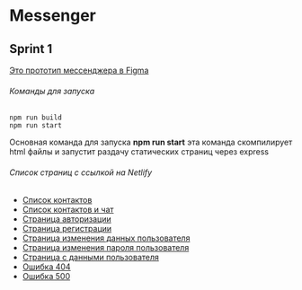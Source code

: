 # Messenger

## Sprint 1
[Это прототип мессенджера в Figma](https://www.figma.com/file/HBucROmcriLA8AMnyJnmvI/Messenger?node-id=0%3A1)

###### Команды для запуска
```
npm run build
npm run start
```
Основная команда для запуска **npm run start** эта команда скомпилирует html файлы и запустит раздачу статических страниц через express

###### Список страниц с ссылкой на Netlify
- [Список контактов](https://cocky-shannon-993c10.netlify.app/index.html)
- [Список контактов и чат](https://cocky-shannon-993c10.netlify.app/chat.html)
- [Страница авторизации](https://cocky-shannon-993c10.netlify.app/auth.html)
- [Страница регистрации](https://cocky-shannon-993c10.netlify.app/register.html)
- [Страница изменения данных пользователя](https://cocky-shannon-993c10.netlify.app/change-data.html)
- [Страница изменения пароля пользователя](https://cocky-shannon-993c10.netlify.app/change-password.html)
- [Страница с данными пользователя](https://cocky-shannon-993c10.netlify.app/profile.html)
- [Ошибка 404](https://cocky-shannon-993c10.netlify.app/404.html)
- [Ошибка 500](https://cocky-shannon-993c10.netlify.app/500.html)
